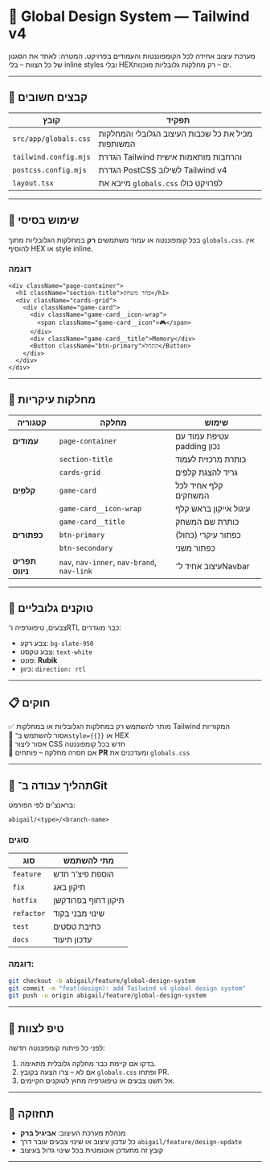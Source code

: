 # 🎨 Global Design System — Tailwind v4

מערכת עיצוב אחידה לכל הקומפוננטות והעמודים בפרויקט.
המטרה: לאחד את הסגנון של כל הצוות – בלי inline styles ובלי HEXים – רק מחלקות גלובליות מוכנות.

---

## 📁 קבצים חשובים
| קובץ | תפקיד |
|------|--------|
| `src/app/globals.css` | מכיל את כל שכבות העיצוב הגלובלי והמחלקות המשותפות |
| `tailwind.config.mjs` | הגדרת Tailwind והרחבות מותאמות אישית |
| `postcss.config.mjs` | הגדרת PostCSS לשילוב Tailwind v4 |
| `layout.tsx` | מייבא את `globals.css` לפרויקט כולו |

---

## 🧩 שימוש בסיסי
בכל קומפוננטה או עמוד משתמשים **רק** במחלקות הגלובליות מתוך `globals.css`.
אין להוסיף HEX או style inline.

### דוגמה
```tsx
<div className="page-container">
  <h1 className="section-title">בחר משחק</h1>
  <div className="cards-grid">
    <div className="game-card">
      <div className="game-card__icon-wrap">
        <span className="game-card__icon">🎮</span>
      </div>
      <div className="game-card__title">Memory</div>
      <Button className="btn-primary">התחל</Button>
    </div>
  </div>
</div>
```

---

## 🧱 מחלקות עיקריות
| קטגוריה | מחלקה | שימוש |
|----------|--------|--------|
| **עמודים** | `page-container` | עטיפת עמוד עם padding נכון |
| | `section-title` | כותרת מרכזית לעמוד |
| | `cards-grid` | גריד להצגת קלפים |
| **קלפים** | `game-card` | קלף אחיד לכל המשחקים |
| | `game-card__icon-wrap` | עיגול אייקון בראש קלף |
| | `game-card__title` | כותרת שם המשחק |
| **כפתורים** | `btn-primary` | כפתור עיקרי (כחול) |
| | `btn-secondary` | כפתור משני |
| **תפריט ניווט** | `nav`, `nav-inner`, `nav-brand`, `nav-link` | עיצוב אחיד ל־Navbar |

---

## 🌈 טוקנים גלובליים
צבעים, טיפוגרפיה ו־RTL כבר מוגדרים:
- צבע רקע: `bg-slate-950`
- צבע טקסט: `text-white`
- פונט: **Rubik**
- כיוון: `direction: rtl`

---

## 📋 חוקים
✅ מותר להשתמש רק במחלקות הגלובליות או במחלקות Tailwind המקוריות  
🚫 אסור להשתמש ב־`style={{}}` או HEX  
🚫 אסור ליצור CSS חדש בכל קומפוננטה  
🧱 אם חסרה מחלקה – פותחים **PR** ומעדכנים את `globals.css`

---

## 🔀 תהליך עבודה ב־Git
בראנצ'ים לפי הפורמט:
```
abigail/<type>/<branch-name>
```
### סוגים
| סוג | מתי להשתמש |
|------|-------------|
| `feature` | הוספת פיצ’ר חדש |
| `fix` | תיקון באג |
| `hotfix` | תיקון דחוף בפרודקשן |
| `refactor` | שינוי מבני בקוד |
| `test` | כתיבת טסטים |
| `docs` | עדכון תיעוד |

### דוגמה:
```bash
git checkout -b abigail/feature/global-design-system
git commit -m "feat(design): add Tailwind v4 global design system"
git push -u origin abigail/feature/global-design-system
```

---

## 🧠 טיפ לצוות
לפני כל פיתוח קומפוננטה חדשה:
1. בדקו אם קיימת כבר מחלקה גלובלית מתאימה.
2. אם לא – צרו הצעה בקובץ `globals.css` ופתחו PR.
3. אל תשנו צבעים או טיפוגרפיה מחוץ לטוקנים הקיימים.

---

## 💬 תחזוקה
- מנהלת מערכת העיצוב: **אביגיל ברק**
- כל עדכון עיצוב או שינוי צבעים עובר דרך `abigail/feature/design-update`
- קובץ זה מתעדכן אוטומטית בכל שינוי גדול בעיצוב

---

